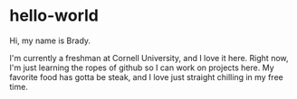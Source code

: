 # hello-world

Hi, my name is Brady.

I'm currently a freshman at Cornell University, and I love it here. Right now, I'm just learning the ropes
of github so I can work on projects here. My favorite food has gotta be steak, and I love just straight
chilling in my free time.
